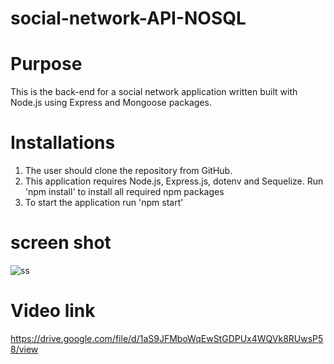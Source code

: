 # social-network-API-NOSQL

# Purpose
This is the back-end for a social network application written built with Node.js using Express and Mongoose packages.

# Installations

1. The user should clone the repository from GitHub.
2. This application requires Node.js, Express.js, dotenv and Sequelize. Run 'npm install' to install all required npm packages
3. To start the application run 'npm start'

# screen shot

![ss](https://user-images.githubusercontent.com/45189679/126425799-55591925-4f4e-45db-bece-134274906e55.png)


# Video link

https://drive.google.com/file/d/1aS9JFMboWqEwStGDPUx4WQVk8RUwsP58/view
